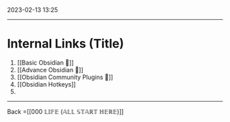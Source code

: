 2023-02-13
13:25

---

# Internal Links (Title)

1. [[Basic Obsidian 🔗]]
2. [[Advance Obsidian 🔗]]
3. [[Obsidian Community Plugins 🔗]]
4. [[Obsidian Hotkeys]]
5. 

---

Back =[[000 𝕃𝕀𝔽𝔼 (𝔸𝕃𝕃 𝕊𝕋𝔸ℝ𝕋 ℍ𝔼ℝ𝔼)]]

